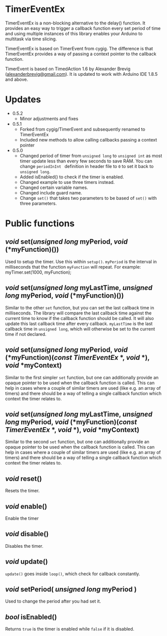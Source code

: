 # TimerEventEx
TimerEventEx is a non-blocking alternative to the delay() function. It provides an easy way to trigger a callback function every set period of time and using multiple instances of this library enables your Arduino to multitask via time slicing.

TimerEventEx is based on TimerEvent from cygig. The difference is that TimerEventEx provides a way of passing a context pointer to the callback function.

TimerEvent is based on TimedAction 1.6 by Alexander Brevig (alexanderbrevig@gmail.com). It is updated to work with Arduino IDE 1.8.5 and above.

# Updates
- 0.5.2
    - Minor adjustments and fixes
- 0.5.1
 	- Forked from cygig/TimerEvent and subsequently renamed to TimerEventEx
	- Included new methods to allow calling callbacks passing a context pointer
- 0.5.0
	- Changed period of timer from `unsigned long` to `unsigned int` as most timer update less than every few seconds to save RAM. You can change `periodInInt ` definition in header file to `0` to set it back to `unsigned long`.
	- Added isEnabled() to check if the timer is enabled.
	- Changed example to use three timers instead.
	- Changed certain variable names.
	- Changed include guard name.
	- Change `set()` that takes two parameters to be based of `set()` with three parameters.



# Public functions

## _void_ set(_unsigned long_ myPeriod, _void_ (*myFunction)())
Used to setup the timer. Use this within `setup()`. `myPeriod` is the interval in milliseconds that the function `myFunction` will repeat.
For example: myTimer.set(1000, myFunction);

## _void_ set(_unsigned long_ myLastTime, _unsigned long_ myPeriod, _void_ (*myFunction)())
Similar to the other `set` function, but you can set the last callback time in milliseconds. The library will compare the last callback time against the current time to know if the callback function should be called. It will also update this last callback time after every callback. `myLastTime` is the last callback time in `unsigned long`, which will otherwise be set to the current time if not declared.

## _void_ set(_unsigned long_ myPeriod, _void_ (*myFunction)(_const TimerEventEx_ *, _void_ *), _void_ *myContext)
Similar to the first simpler `set` function, but one can additionally provide an opaque pointer to be used when the callback function is called. This can help in cases where a couple of similar timers are used (like e.g. an array of timers) and there should be a way of telling a single callback function which context the timer relates to.

## _void_ set(_unsigned long_ myLastTime, _unsigned long_ myPeriod, _void_ (*myFunction)(_const TimerEventEx_ *, _void_ *), _void_ *myContext)
Similar to the second `set` function, but one can additionally provide an opaque pointer to be used when the callback function is called. This can help in cases where a couple of similar timers are used (like e.g. an array of timers) and there should be a way of telling a single callback function which context the timer relates to.

## _void_ reset()
Resets the timer.

## _void_ enable()
Enable the timer

## _void_ disable()
Disables the timer.

## _void_ update()
`update()` goes inside `loop()`, which check for callback constantly.

## _void_ setPeriod( _unsigned long_ myPeriod )
Used to change the period after you had set it.

## _bool_ isEnabled()
Returns `true` is the timer is enabled while `false` if it is disabled.
